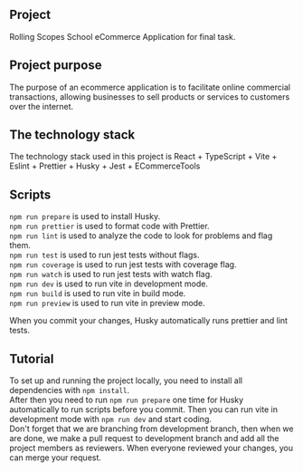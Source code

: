## Project

Rolling Scopes School eCommerce Application for final task.

## Project purpose

The purpose of an ecommerce application is to facilitate online commercial transactions, allowing businesses to sell products or services to customers over the internet.

## The technology stack

The technology stack used in this project is React + TypeScript + Vite + Eslint + Prettier + Husky + Jest + ECommerceTools

## Scripts

`npm run prepare` is used to install Husky.  
`npm run prettier` is used to format code with Prettier.  
`npm run lint` is used to analyze the code to look for problems and flag them.  
`npm run test` is used to run jest tests without flags.  
`npm run coverage` is used to run jest tests with coverage flag.  
`npm run watch` is used to run jest tests with watch flag.  
`npm run dev` is used to run vite in development mode.  
`npm run build` is used to run vite in build mode.  
`npm run preview` is used to run vite in preview mode.

When you commit your changes, Husky automatically runs prettier and lint tests.

## Tutorial

To set up and running the project locally, you need to install all dependencies with `npm install`.  
After then you need to run `npm run prepare` one time for Husky automatically to run scripts before you commit.
Then you can run vite in development mode with `npm run dev` and start coding.  
Don't forget that we are branching from development branch, then when we are done, we make a pull request to development branch and add all the project members as reviewers. When everyone reviewed your changes, you can merge your request.
